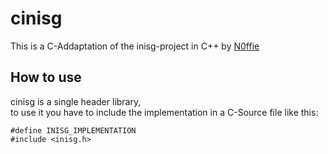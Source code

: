 # cinisg
This is a C-Addaptation of the inisg-project in C++ by [N0ffie](https://github.com/Knoficooki)

## How to use
cinisg is a single header library,\
to use it you have to include the implementation in a C-Source file like this:

```
#define INISG_IMPLEMENTATION
#include <inisg.h>
``` 
